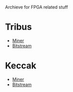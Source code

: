 Archieve for FPGA related stuff

# Tribus
- [Miner](https://github.com/MonadNetwork/fpga-archieve/releases/download/tribus-miner/ccminer.vcu1525.linux.src.tar)
- [Bitstream](https://github.com/digitalcruncher/keccak-tribus/releases/download/2/vcu1525-keccak-tribus-variable.tar.gz)

# Keccak
- [Miner](https://github.com/MonadNetwork/fpga-archieve/releases/download/Keccak-Miner/ccminer.vcu1525.linux.src.tar.gz)
- [Bitstream](https://github.com/MonadNetwork/fpga-archieve/releases/download/Keccak-Miner/vcu1525-keccak-tribus-variable.tar.gz)
